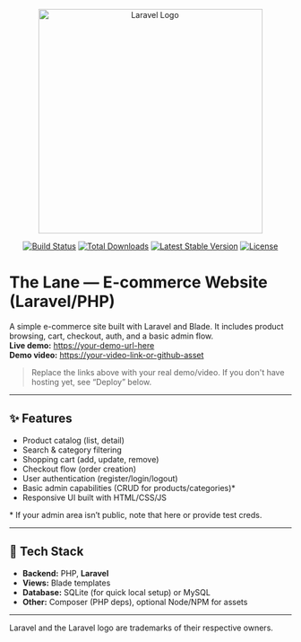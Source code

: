 <p align="center"><a href="https://laravel.com" target="_blank"><img src="https://raw.githubusercontent.com/laravel/art/master/logo-lockup/5%20SVG/2%20CMYK/1%20Full%20Color/laravel-logolockup-cmyk-red.svg" width="400" alt="Laravel Logo"></a></p>

<p align="center">
<a href="https://github.com/laravel/framework/actions"><img src="https://github.com/laravel/framework/workflows/tests/badge.svg" alt="Build Status"></a>
<a href="https://packagist.org/packages/laravel/framework"><img src="https://img.shields.io/packagist/dt/laravel/framework" alt="Total Downloads"></a>
<a href="https://packagist.org/packages/laravel/framework"><img src="https://img.shields.io/packagist/v/laravel/framework" alt="Latest Stable Version"></a>
<a href="https://packagist.org/packages/laravel/framework"><img src="https://img.shields.io/packagist/l/laravel/framework" alt="License"></a>
</p>

# The Lane — E-commerce Website (Laravel/PHP)

A simple e-commerce site built with Laravel and Blade. It includes product browsing, cart, checkout, auth, and a basic admin flow.  
**Live demo:** <https://your-demo-url-here>  
**Demo video:** <https://your-video-link-or-github-asset>

> Replace the links above with your real demo/video. If you don't have hosting yet, see “Deploy” below.

---

## ✨ Features
- Product catalog (list, detail)
- Search & category filtering
- Shopping cart (add, update, remove)
- Checkout flow (order creation)
- User authentication (register/login/logout)
- Basic admin capabilities (CRUD for products/categories)*
- Responsive UI built with HTML/CSS/JS

\* If your admin area isn’t public, note that here or provide test creds.

---

## 🧰 Tech Stack
- **Backend:** PHP, **Laravel**
- **Views:** Blade templates
- **Database:** SQLite (for quick local setup) or MySQL
- **Other:** Composer (PHP deps), optional Node/NPM for assets

---
Laravel and the Laravel logo are trademarks of their respective owners.
